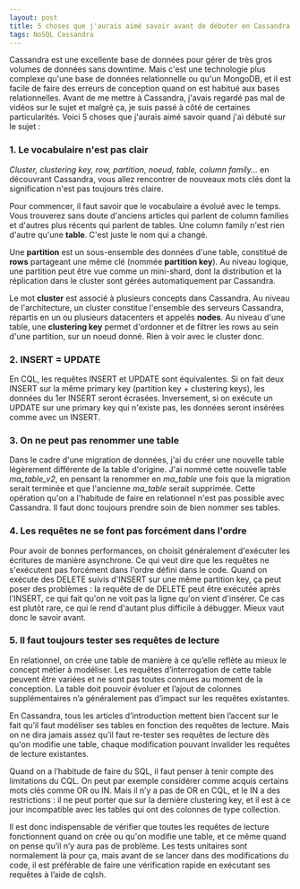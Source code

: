 ```yaml
---
layout: post
title: 5 choses que j'aurais aimé savoir avant de débuter en Cassandra
tags: NoSQL Cassandra 
---
```


Cassandra est une excellente base de données pour gérer de très gros volumes de données sans downtime. 
Mais c'est une technologie plus complexe qu'une base de données relationnelle ou qu'un MongoDB, 
et il est facile de faire des erreurs de conception quand on est habitué aux bases relationnelles. 
Avant de me mettre à Cassandra, j'avais regardé pas mal de vidéos sur le sujet et malgré ça, 
je suis passé à côté de certaines particularités. 
Voici 5 choses que j'aurais aimé savoir quand j'ai débuté sur le sujet : 

### 1. Le vocabulaire n'est pas clair

*Cluster, clustering key, row, partition, noeud, table, column family...* en découvrant Cassandra, vous allez rencontrer de nouveaux mots clés dont la signification n'est pas toujours très claire. 

Pour commencer, il faut savoir que le vocabulaire a évolué avec le temps. 
Vous trouverez sans doute d'anciens articles qui parlent de column families et d'autres plus récents qui parlent de tables. 
Une column family n'est rien d'autre qu'une **table**. C'est juste le nom qui a changé.

Une **partition** est un sous-ensemble des données d'une table, constitué de **rows** partageant une même clé (nommée **partition key**). 
Au niveau logique, une partition peut être vue comme un mini-shard, dont la distribution et la réplication dans le cluster 
sont gérées automatiquement par Cassandra.

Le mot **cluster** est associé à plusieurs concepts dans Cassandra. Au niveau de l'architecture, un cluster constitue 
l'ensemble des serveurs Cassandra, répartis en un ou plusieurs datacenters et appelés **nodes**. 
Au niveau d'une table, une **clustering key** permet d'ordonner et de filtrer les rows au sein d'une partition, sur un noeud donné. 
Rien à voir avec le cluster donc. 

### 2. INSERT = UPDATE

En CQL, les requêtes INSERT et UPDATE sont équivalentes. Si on fait deux INSERT sur la même primary key (partition key + clustering keys), les données du 1er INSERT seront écrasées. Inversement, si on exécute un UPDATE sur une primary key qui n'existe pas, les données seront insérées comme avec un INSERT. 

### 3. On ne peut pas renommer une table

Dans le cadre d'une migration de données, j'ai du créer une nouvelle table légèrement différente de la table d'origine. 
J'ai nommé cette nouvelle table *ma_table_v2*, en pensant la renommer en *ma_table* une fois que la migration serait terminée 
et que l'ancienne *ma_table* serait supprimée. Cette opération qu'on a l'habitude de faire en relationnel n'est pas possible avec Cassandra. Il faut donc toujours prendre soin de bien nommer ses tables. 

### 4. Les requêtes ne se font pas forcément dans l'ordre

Pour avoir de bonnes performances, on choisit généralement d'exécuter les écritures de manière asynchrone. 
Ce qui veut dire que les requêtes ne s'exécutent pas forcément dans l'ordre défini dans le code. 
Quand on exécute des DELETE suivis d'INSERT sur une même partition key, ça peut poser des problèmes : la requête de de DELETE peut être exécutée après l'INSERT, ce qui fait qu'on ne voit pas la ligne qu'on vient d'insérer. Ce cas est plutôt rare, ce qui le rend d'autant plus difficile à débugger. Mieux vaut donc le savoir avant.

### 5. Il faut toujours tester ses requêtes de lecture

En relationnel, on crée une table de manière à ce qu’elle reflète au mieux le concept métier à modéliser. Les requêtes d’interrogation de cette table peuvent être variées et ne sont pas toutes connues au moment de la conception. La table doit pouvoir évoluer et l’ajout de colonnes supplémentaires n’a généralement pas d’impact sur les requêtes existantes.

En Cassandra, tous les articles d’introduction mettent bien l’accent sur le fait qu’il faut modéliser ses tables en fonction des requêtes de lecture. Mais on ne dira jamais assez qu’il faut re-tester ses requêtes de lecture dès qu'on modifie une table, chaque modification pouvant invalider les requêtes de lecture existantes.

Quand on a l’habitude de faire du SQL, il faut penser à tenir compte des limitations du CQL. On peut par exemple considérer comme acquis certains mots clés comme OR ou IN. Mais il n’y a pas de OR en CQL, et le IN a des restrictions : il ne peut porter que sur la dernière clustering key, et il est à ce jour incompatible avec les tables qui ont des colonnes de type collection.

Il est donc indispensable de vérifier que toutes les requêtes de lecture fonctionnent quand on crée ou qu'on modifie une table, et ce même quand on pense qu’il n’y aura pas de problème. Les tests unitaires sont normalement là pour ça, mais avant de se lancer dans des modifications du code, il est préférable de faire une vérification rapide en exécutant ses requêtes à l’aide de cqlsh.
